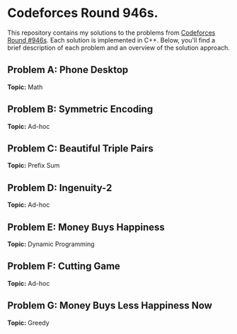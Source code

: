 # Codeforces Round 946s.

This repository contains my solutions to the problems from [Codeforces Round #946s](https://codeforces.com/contest/1974). Each solution is implemented in C++. Below, you'll find a brief description of each problem and an overview of the solution approach.


## Problem A: Phone Desktop

**Topic:** Math

## Problem B: Symmetric Encoding

**Topic:** Ad-hoc


## Problem C: Beautiful Triple Pairs

**Topic:** Prefix Sum


## Problem D: Ingenuity-2

**Topic:** Ad-hoc


## Problem E: Money Buys Happiness

**Topic:** Dynamic Programming


## Problem F: Cutting Game
**Topic:** Ad-hoc

## Problem G: Money Buys Less Happiness Now
**Topic:** Greedy
